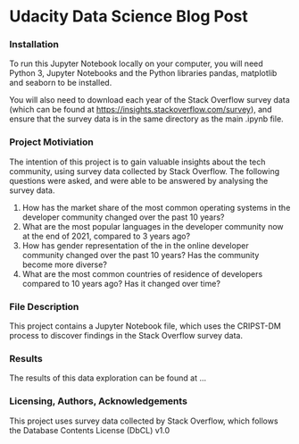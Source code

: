 # Udacity Data Science Blog Post

### Installation

To run this Jupyter Notebook locally on your computer, you will need Python 3, Jupyter Notebooks and the Python libraries pandas, matplotlib and seaborn to be installed.

You will also need to download each year of the Stack Overflow survey data (which can be found at https://insights.stackoverflow.com/survey), and ensure that the survey data is in the same directory as the main .ipynb file.

### Project Motiviation

The intention of this project is to gain valuable insights about the tech community, using survey data collected by Stack Overflow. The following questions were asked, and were able to be answered by analysing the survey data.

1. How has the market share of the most common operating systems in the developer community changed over the past 10 years?
2. What are the most popular languages in the developer community now at the end of 2021, compared to 3 years ago?
3. How has gender representation of the in the online developer community changed over the past 10 years? Has the community become more diverse?
4. What are the most common countries of residence of developers compared to 10 years ago? Has it changed over time?

### File Description

This project contains a Jupyter Notebook file, which uses the CRIPST-DM process to discover findings in the Stack Overflow survey data.

### Results

The results of this data exploration can be found at ...

### Licensing, Authors, Acknowledgements

This project uses survey data collected by Stack Overflow, which follows the Database Contents License (DbCL) v1.0
